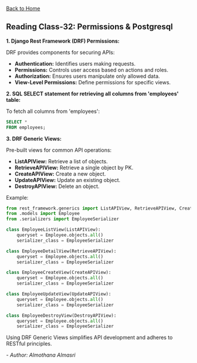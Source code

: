 [Back to Home](../README.md)

## Reading Class-32: Permissions & Postgresql

**1. Django Rest Framework (DRF) Permissions:**

DRF provides components for securing APIs:
- **Authentication:** Identifies users making requests.
- **Permissions:** Controls user access based on actions and roles.
- **Authorization:** Ensures users manipulate only allowed data.
- **View-Level Permissions:** Define permissions for specific views.

**2. SQL SELECT statement for retrieving all columns from 'employees' table:**

To fetch all columns from 'employees':
```sql
SELECT *
FROM employees;
```

**3. DRF Generic Views:**

Pre-built views for common API operations:
- **ListAPIView:** Retrieve a list of objects.
- **RetrieveAPIView:** Retrieve a single object by PK.
- **CreateAPIView:** Create a new object.
- **UpdateAPIView:** Update an existing object.
- **DestroyAPIView:** Delete an object.

Example:

```python
from rest_framework.generics import ListAPIView, RetrieveAPIView, CreateAPIView, UpdateAPIView, DestroyAPIView
from .models import Employee
from .serializers import EmployeeSerializer

class EmployeeListView(ListAPIView):
    queryset = Employee.objects.all()
    serializer_class = EmployeeSerializer

class EmployeeDetailView(RetrieveAPIView):
    queryset = Employee.objects.all()
    serializer_class = EmployeeSerializer

class EmployeeCreateView(CreateAPIView):
    queryset = Employee.objects.all()
    serializer_class = EmployeeSerializer

class EmployeeUpdateView(UpdateAPIView):
    queryset = Employee.objects.all()
    serializer_class = EmployeeSerializer

class EmployeeDestroyView(DestroyAPIView):
    queryset = Employee.objects.all()
    serializer_class = EmployeeSerializer
```

Using DRF Generic Views simplifies API development and adheres to RESTful principles.

*- Author: Almothana Almasri*
